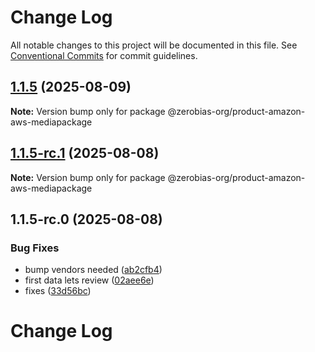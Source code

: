 # Change Log

All notable changes to this project will be documented in this file.
See [Conventional Commits](https://conventionalcommits.org) for commit guidelines.

## [1.1.5](https://github.com/zerobias-org/product/compare/@zerobias-org/product-amazon-aws-mediapackage@1.1.5-rc.1...@zerobias-org/product-amazon-aws-mediapackage@1.1.5) (2025-08-09)

**Note:** Version bump only for package @zerobias-org/product-amazon-aws-mediapackage





## [1.1.5-rc.1](https://github.com/zerobias-org/product/compare/@zerobias-org/product-amazon-aws-mediapackage@1.1.5-rc.0...@zerobias-org/product-amazon-aws-mediapackage@1.1.5-rc.1) (2025-08-08)

**Note:** Version bump only for package @zerobias-org/product-amazon-aws-mediapackage





## 1.1.5-rc.0 (2025-08-08)


### Bug Fixes

* bump vendors needed ([ab2cfb4](https://github.com/zerobias-org/product/commit/ab2cfb4a9cf2e3008e08b068f98011fec096c932))
* first data lets review ([02aee6e](https://github.com/zerobias-org/product/commit/02aee6e8c4f11675de7c63a00f4c8254a67a4dd7))
* fixes ([33d56bc](https://github.com/zerobias-org/product/commit/33d56bcaedf3fa5e3939a33c0fb57eda53539d05))





# Change Log
